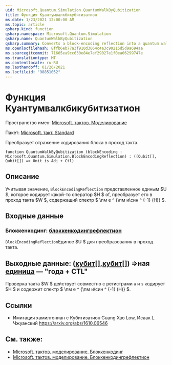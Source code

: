 ```yaml
---
uid: Microsoft.Quantum.Simulation.QuantumWalkByQubitization
title: Функция Куантумвалкбикубитизатион
ms.date: 1/23/2021 12:00:00 AM
ms.topic: article
qsharp.kind: function
qsharp.namespace: Microsoft.Quantum.Simulation
qsharp.name: QuantumWalkByQubitization
qsharp.summary: Converts a block-encoding reflection into a quantum walk.
ms.openlocfilehash: 8ffb6eb77a3f910d3064c4a3c90215d5d9a694aa
ms.sourcegitcommit: 71605ea9cc630e84e7ef29027e1f0ea06299747e
ms.translationtype: MT
ms.contentlocale: ru-RU
ms.lasthandoff: 01/26/2021
ms.locfileid: "98851052"
---
```

# <a name="quantumwalkbyqubitization-function"></a>Функция Куантумвалкбикубитизатион

Пространство имен: [Microsoft. тактов. Моделирование](xref:Microsoft.Quantum.Simulation)

Пакет: [Microsoft. такт. Standard](https://nuget.org/packages/Microsoft.Quantum.Standard)


Преобразует отражение кодирования блока в проход такта.

```qsharp
function QuantumWalkByQubitization (blockEncoding : Microsoft.Quantum.Simulation.BlockEncodingReflection) : ((Qubit[], Qubit[]) => Unit is Adj + Ctl)
```


## <a name="description"></a>Описание

Учитывая значение, `BlockEncodingReflection` представленное единым $U $, которое кодирует какой-то оператор $H $ of, преобразует его в проход такта $W $, содержащий спектр $ \пм e ^ {\пм и\син ^ {-1} (H)} $.

## <a name="input"></a>Входные данные

### <a name="blockencoding--blockencodingreflection"></a>Блоккенкодинг: [блоккенкодингрефлектион](xref:Microsoft.Quantum.Simulation.BlockEncodingReflection)

`BlockEncodingReflection`Единое $U $ для преобразования в проход такта.



## <a name="output--qubitqubit--unit--is-adj--ctl"></a>Выходные данные: ([кубит](xref:microsoft.quantum.lang-ref.qubit)[],[кубит](xref:microsoft.quantum.lang-ref.qubit)[]) =>ная [единица](xref:microsoft.quantum.lang-ref.unit)  — "года + CTL"

Проверка такта $W $ действует совместно с регистрами `a` и `s` кодирует $H $ и содержит спектр $ \пм e ^ {\пм и\син ^ {-1} (H)} $.

## <a name="references"></a>Ссылки

- Имитация хамилтониан с Кубитизатион Guang Хао Low, Исаак L. Чжуанский https://arxiv.org/abs/1610.06546

## <a name="see-also"></a>См. также:

- [Microsoft. тактов. моделирование. Блоккенкодинг](xref:Microsoft.Quantum.Simulation.BlockEncoding)
- [Microsoft. тактов. моделирование. Блоккенкодингрефлектион](xref:Microsoft.Quantum.Simulation.BlockEncodingReflection)